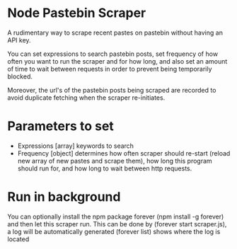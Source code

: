 # Node Pastebin Scraper
A rudimentary way to scrape recent pastes on pastebin without having an API key.

You can set expressions to search pastebin posts, set frequency of how often you want to run the scraper and for how long,
and also set an amount of time to wait between requests in order to prevent being temporarily blocked.

Moreover, the url's of the pastebin posts being scraped are recorded to avoid duplicate fetching when the scraper re-initiates.

# Parameters to set
- Expressions [array] keywords to search
- Frequency [object] determines how often scraper should re-start (reload new array of new pastes and scrape them), how long this program should run for, and how long to wait between http requests.

# Run in background
You can optionally install the npm package forever (npm install -g forever) and then let this scraper run.
This can be done by (forever start scraper.js), a log will be automatically generated (forever list) shows where the log is located
